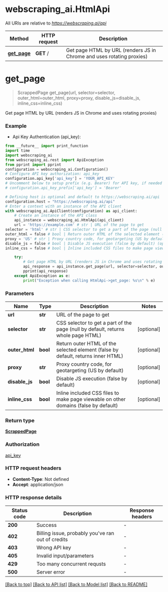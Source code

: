 # webscraping_ai.HtmlApi

All URIs are relative to *https://webscraping.ai/api*

Method | HTTP request | Description
------------- | ------------- | -------------
[**get_page**](HtmlApi.md#get_page) | **GET** / | Get page HTML by URL (renders JS in Chrome and uses rotating proxies)


# **get_page**
> ScrappedPage get_page(url, selector=selector, outer_html=outer_html, proxy=proxy, disable_js=disable_js, inline_css=inline_css)

Get page HTML by URL (renders JS in Chrome and uses rotating proxies)

### Example

* Api Key Authentication (api_key):
```python
from __future__ import print_function
import time
import webscraping_ai
from webscraping_ai.rest import ApiException
from pprint import pprint
configuration = webscraping_ai.Configuration()
# Configure API key authorization: api_key
configuration.api_key['api_key'] = 'YOUR_API_KEY'
# Uncomment below to setup prefix (e.g. Bearer) for API key, if needed
# configuration.api_key_prefix['api_key'] = 'Bearer'

# Defining host is optional and default to https://webscraping.ai/api
configuration.host = "https://webscraping.ai/api"
# Enter a context with an instance of the API client
with webscraping_ai.ApiClient(configuration) as api_client:
    # Create an instance of the API class
    api_instance = webscraping_ai.HtmlApi(api_client)
    url = 'https://example.com' # str | URL of the page to get
selector = 'html' # str | CSS selector to get a part of the page (null by default, returns whole page HTML) (optional)
outer_html = false # bool | Return outer HTML of the selected element (false by default, returns inner HTML) (optional)
proxy = 'US' # str | Proxy country code, for geotargeting (US by default) (optional)
disable_js = false # bool | Disable JS execution (false by default) (optional)
inline_css = false # bool | Inline included CSS files to make page viewable on other domains (false by default) (optional)

    try:
        # Get page HTML by URL (renders JS in Chrome and uses rotating proxies)
        api_response = api_instance.get_page(url, selector=selector, outer_html=outer_html, proxy=proxy, disable_js=disable_js, inline_css=inline_css)
        pprint(api_response)
    except ApiException as e:
        print("Exception when calling HtmlApi->get_page: %s\n" % e)
```

### Parameters

Name | Type | Description  | Notes
------------- | ------------- | ------------- | -------------
 **url** | **str**| URL of the page to get | 
 **selector** | **str**| CSS selector to get a part of the page (null by default, returns whole page HTML) | [optional] 
 **outer_html** | **bool**| Return outer HTML of the selected element (false by default, returns inner HTML) | [optional] 
 **proxy** | **str**| Proxy country code, for geotargeting (US by default) | [optional] 
 **disable_js** | **bool**| Disable JS execution (false by default) | [optional] 
 **inline_css** | **bool**| Inline included CSS files to make page viewable on other domains (false by default) | [optional] 

### Return type

[**ScrappedPage**](ScrappedPage.md)

### Authorization

[api_key](../README.md#api_key)

### HTTP request headers

 - **Content-Type**: Not defined
 - **Accept**: application/json

### HTTP response details
| Status code | Description | Response headers |
|-------------|-------------|------------------|
**200** | Success |  -  |
**402** | Billing issue, probably you&#39;ve ran out of credits |  -  |
**403** | Wrong API key |  -  |
**405** | Invalid input/parameters |  -  |
**429** | Too many concurrent requsts |  -  |
**500** | Server error |  -  |

[[Back to top]](#) [[Back to API list]](../README.md#documentation-for-api-endpoints) [[Back to Model list]](../README.md#documentation-for-models) [[Back to README]](../README.md)


